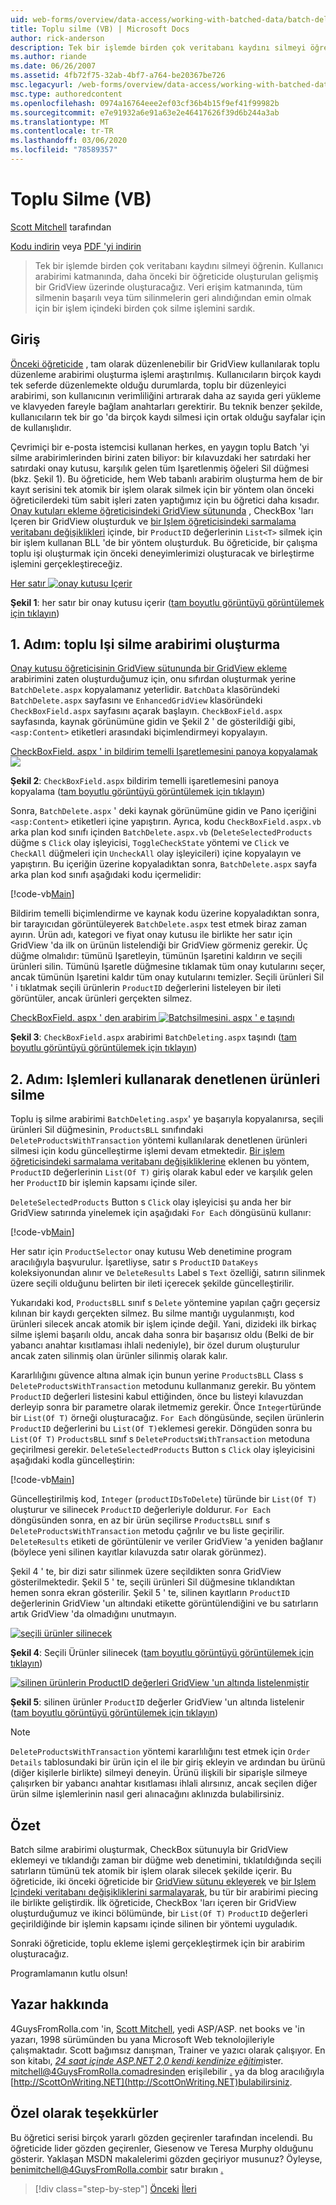 ```yaml
---
uid: web-forms/overview/data-access/working-with-batched-data/batch-deleting-vb
title: Toplu silme (VB) | Microsoft Docs
author: rick-anderson
description: Tek bir işlemde birden çok veritabanı kaydını silmeyi öğrenin. Kullanıcı arabirimi katmanında, önceki bir tut... içinde oluşturulan gelişmiş bir GridView üzerinde oluşturacağız.
ms.author: riande
ms.date: 06/26/2007
ms.assetid: 4fb72f75-32ab-4bf7-a764-be20367be726
msc.legacyurl: /web-forms/overview/data-access/working-with-batched-data/batch-deleting-vb
msc.type: authoredcontent
ms.openlocfilehash: 0974a16764eee2ef03cf36b4b15f9ef41f99982b
ms.sourcegitcommit: e7e91932a6e91a63e2e46417626f39d6b244a3ab
ms.translationtype: MT
ms.contentlocale: tr-TR
ms.lasthandoff: 03/06/2020
ms.locfileid: "78589357"
---
```

# <a name="batch-deleting-vb"></a>Toplu Silme (VB)

[Scott Mitchell](https://twitter.com/ScottOnWriting) tarafından

[Kodu indirin](https://download.microsoft.com/download/3/9/f/39f92b37-e92e-4ab3-909e-b4ef23d01aa3/ASPNET_Data_Tutorial_65_VB.zip) veya [PDF 'yi indirin](batch-deleting-vb/_static/datatutorial65vb1.pdf)

> Tek bir işlemde birden çok veritabanı kaydını silmeyi öğrenin. Kullanıcı arabirimi katmanında, daha önceki bir öğreticide oluşturulan gelişmiş bir GridView üzerinde oluşturacağız. Veri erişim katmanında, tüm silmenin başarılı veya tüm silinmelerin geri alındığından emin olmak için bir işlem içindeki birden çok silme işlemini sardık.

## <a name="introduction"></a>Giriş

[Önceki öğreticide](batch-updating-vb.md) , tam olarak düzenlenebilir bir GridView kullanılarak toplu düzenleme arabirimi oluşturma işlemi araştırılmış. Kullanıcıların birçok kaydı tek seferde düzenlemekte olduğu durumlarda, toplu bir düzenleyici arabirimi, son kullanıcının verimliliğini artırarak daha az sayıda geri yükleme ve klavyeden fareyle bağlam anahtarları gerektirir. Bu teknik benzer şekilde, kullanıcıların tek bir go 'da birçok kaydı silmesi için ortak olduğu sayfalar için de kullanışlıdır.

Çevrimiçi bir e-posta istemcisi kullanan herkes, en yaygın toplu Batch 'yi silme arabirimlerinden birini zaten biliyor: bir kılavuzdaki her satırdaki her satırdaki onay kutusu, karşılık gelen tüm Işaretlenmiş öğeleri Sil düğmesi (bkz. Şekil 1). Bu öğreticide, hem Web tabanlı arabirim oluşturma hem de bir kayıt serisini tek atomik bir işlem olarak silmek için bir yöntem olan önceki öğreticilerdeki tüm sabit işleri zaten yaptığımız için bu öğretici daha kısadır. [Onay kutuları ekleme öğreticisindeki GridView sütununda](../enhancing-the-gridview/adding-a-gridview-column-of-checkboxes-vb.md) , CheckBox 'ları Içeren bir GridView oluşturduk ve [bir Işlem öğreticisindeki sarmalama veritabanı değişiklikleri](wrapping-database-modifications-within-a-transaction-vb.md) içinde, bir `ProductID` değerlerinin `List<T>` silmek için bir işlem kullanan BLL 'de bir yöntem oluşturduk. Bu öğreticide, bir çalışma toplu işi oluşturmak için önceki deneyimlerimizi oluşturacak ve birleştirme işlemini gerçekleştireceğiz.

[Her satır ![onay kutusu Içerir](batch-deleting-vb/_static/image1.gif)](batch-deleting-vb/_static/image1.png)

**Şekil 1**: her satır bir onay kutusu içerir ([tam boyutlu görüntüyü görüntülemek için tıklayın](batch-deleting-vb/_static/image2.png))

## <a name="step-1-creating-the-batch-deleting-interface"></a>1\. Adım: toplu Işi silme arabirimi oluşturma

[Onay kutusu öğreticisinin GridView sütununda bir GridView ekleme](../enhancing-the-gridview/adding-a-gridview-column-of-checkboxes-vb.md) arabirimini zaten oluşturduğumuz için, onu sıfırdan oluşturmak yerine `BatchDelete.aspx` kopyalamanız yeterlidir. `BatchData` klasöründeki `BatchDelete.aspx` sayfasını ve `EnhancedGridView` klasöründeki `CheckBoxField.aspx` sayfasını açarak başlayın. `CheckBoxField.aspx` sayfasında, kaynak görünümüne gidin ve Şekil 2 ' de gösterildiği gibi, `<asp:Content>` etiketleri arasındaki biçimlendirmeyi kopyalayın.

[CheckBoxField. aspx ' in bildirim temelli Işaretlemesini panoya kopyalamak ![](batch-deleting-vb/_static/image2.gif)](batch-deleting-vb/_static/image3.png)

**Şekil 2**: `CheckBoxField.aspx` bildirim temelli işaretlemesini panoya kopyalama ([tam boyutlu görüntüyü görüntülemek için tıklayın](batch-deleting-vb/_static/image4.png))

Sonra, `BatchDelete.aspx` ' deki kaynak görünümüne gidin ve Pano içeriğini `<asp:Content>` etiketleri içine yapıştırın. Ayrıca, kodu `CheckBoxField.aspx.vb` arka plan kod sınıfı içinden `BatchDelete.aspx.vb` (`DeleteSelectedProducts` düğme s `Click` olay işleyicisi, `ToggleCheckState` yöntemi ve `Click` ve `CheckAll` düğmeleri için `UncheckAll` olay işleyicileri) içine kopyalayın ve yapıştırın. Bu içeriğin üzerine kopyaladıktan sonra, `BatchDelete.aspx` sayfa arka plan kod sınıfı aşağıdaki kodu içermelidir:

[!code-vb[Main](batch-deleting-vb/samples/sample1.vb)]

Bildirim temelli biçimlendirme ve kaynak kodu üzerine kopyaladıktan sonra, bir tarayıcıdan görüntüleyerek `BatchDelete.aspx` test etmek biraz zaman ayırın. Ürün adı, kategori ve fiyat onay kutusu ile birlikte her satır için GridView 'da ilk on ürünün listelendiği bir GridView görmeniz gerekir. Üç düğme olmalıdır: tümünü Işaretleyin, tümünün Işaretini kaldırın ve seçili ürünleri silin. Tümünü Işaretle düğmesine tıklamak tüm onay kutularını seçer, ancak tümünün Işaretini kaldır tüm onay kutularını temizler. Seçili ürünleri Sil ' i tıklatmak seçili ürünlerin `ProductID` değerlerini listeleyen bir ileti görüntüler, ancak ürünleri gerçekten silmez.

[CheckBoxField. aspx ' den arabirim ![Batchsilmesini. aspx ' e taşındı](batch-deleting-vb/_static/image3.gif)](batch-deleting-vb/_static/image5.png)

**Şekil 3**: `CheckBoxField.aspx` arabirimi `BatchDeleting.aspx` taşındı ([tam boyutlu görüntüyü görüntülemek için tıklayın](batch-deleting-vb/_static/image6.png))

## <a name="step-2-deleting-the-checked-products-using-transactions"></a>2\. Adım: Işlemleri kullanarak denetlenen ürünleri silme

Toplu iş silme arabirimi `BatchDeleting.aspx`' ye başarıyla kopyalanırsa, seçili ürünleri Sil düğmesinin, `ProductsBLL` sınıfındaki `DeleteProductsWithTransaction` yöntemi kullanılarak denetlenen ürünleri silmesi için kodu güncelleştirme işlemi devam etmektedir. [Bir işlem öğreticisindeki sarmalama veritabanı değişikliklerine](wrapping-database-modifications-within-a-transaction-vb.md) eklenen bu yöntem, `ProductID` değerlerinin `List(Of T)` giriş olarak kabul eder ve karşılık gelen her `ProductID` bir işlemin kapsamı içinde siler.

`DeleteSelectedProducts` Button s `Click` olay işleyicisi şu anda her bir GridView satırında yinelemek için aşağıdaki `For Each` döngüsünü kullanır:

[!code-vb[Main](batch-deleting-vb/samples/sample2.vb)]

Her satır için `ProductSelector` onay kutusu Web denetimine program aracılığıyla başvurulur. İşaretliyse, satır s `ProductID` `DataKeys` koleksiyonundan alınır ve `DeleteResults` Label s `Text` özelliği, satırın silinmek üzere seçili olduğunu belirten bir ileti içerecek şekilde güncelleştirilir.

Yukarıdaki kod, `ProductsBLL` sınıf s `Delete` yöntemine yapılan çağrı geçersiz kılınan bir kaydı gerçekten silmez. Bu silme mantığı uygulanmıştı, kod ürünleri silecek ancak atomik bir işlem içinde değil. Yani, dizideki ilk birkaç silme işlemi başarılı oldu, ancak daha sonra bir başarısız oldu (Belki de bir yabancı anahtar kısıtlaması ihlali nedeniyle), bir özel durum oluşturulur ancak zaten silinmiş olan ürünler silinmiş olarak kalır.

Kararlılığını güvence altına almak için bunun yerine `ProductsBLL` Class s `DeleteProductsWithTransaction` metodunu kullanmanız gerekir. Bu yöntem `ProductID` değerleri listesini kabul ettiğinden, önce bu listeyi kılavuzdan derleyip sonra bir parametre olarak iletmemiz gerekir. Önce `Integer`türünde bir `List(Of T)` örneği oluşturacağız. `For Each` döngüsünde, seçilen ürünlerin `ProductID` değerlerini bu `List(Of T)`eklemesi gerekir. Döngüden sonra bu `List(Of T)` `ProductsBLL` sınıf s `DeleteProductsWithTransaction` metoduna geçirilmesi gerekir. `DeleteSelectedProducts` Button s `Click` olay işleyicisini aşağıdaki kodla güncelleştirin:

[!code-vb[Main](batch-deleting-vb/samples/sample3.vb)]

Güncelleştirilmiş kod, `Integer` (`productIDsToDelete`) türünde bir `List(Of T)` oluşturur ve silinecek `ProductID` değerleriyle doldurur. `For Each` döngüsünden sonra, en az bir ürün seçilirse `ProductsBLL` sınıf s `DeleteProductsWithTransaction` metodu çağrılır ve bu liste geçirilir. `DeleteResults` etiketi de görüntülenir ve veriler GridView 'a yeniden bağlanır (böylece yeni silinen kayıtlar kılavuzda satır olarak görünmez).

Şekil 4 ' te, bir dizi satır silinmek üzere seçildikten sonra GridView gösterilmektedir. Şekil 5 ' te, seçili ürünleri Sil düğmesine tıklandıktan hemen sonra ekran gösterilir. Şekil 5 ' te, silinen kayıtların `ProductID` değerlerinin GridView 'un altındaki etikette görüntülendiğini ve bu satırların artık GridView 'da olmadığını unutmayın.

[![seçili ürünler silinecek](batch-deleting-vb/_static/image4.gif)](batch-deleting-vb/_static/image7.png)

**Şekil 4**: Seçili Ürünler silinecek ([tam boyutlu görüntüyü görüntülemek için tıklayın](batch-deleting-vb/_static/image8.png))

[![silinen ürünlerin ProductID değerleri GridView 'un altında listelenmiştir](batch-deleting-vb/_static/image5.gif)](batch-deleting-vb/_static/image9.png)

**Şekil 5**: silinen ürünler `ProductID` değerler GridView 'un altında listelenir ([tam boyutlu görüntüyü görüntülemek için tıklayın](batch-deleting-vb/_static/image10.png))

> [!NOTE]
> `DeleteProductsWithTransaction` yöntemi kararlılığını test etmek için `Order Details` tablosundaki bir ürün için el ile bir giriş ekleyin ve ardından bu ürünü (diğer kişilerle birlikte) silmeyi deneyin. Ürünü ilişkili bir siparişle silmeye çalışırken bir yabancı anahtar kısıtlaması ihlali alırsınız, ancak seçilen diğer ürün silme işlemlerinin nasıl geri alınacağını aklınızda bulabilirsiniz.

## <a name="summary"></a>Özet

Batch silme arabirimi oluşturmak, CheckBox sütunuyla bir GridView eklemeyi ve tıklandığı zaman bir düğme web denetimini, tıklatıldığında seçili satırların tümünü tek atomik bir işlem olarak silecek şekilde içerir. Bu öğreticide, iki önceki öğreticide bir [GridView sütunu ekleyerek](../enhancing-the-gridview/adding-a-gridview-column-of-checkboxes-vb.md) ve [bir Işlem Içindeki veritabanı değişikliklerini sarmalayarak](wrapping-database-modifications-within-a-transaction-vb.md), bu tür bir arabirimi piecing ile birlikte geliştirdik. İlk öğreticide, CheckBox 'ları içeren bir GridView oluşturduğumuz ve ikinci bölümünde, bir `List(Of T)` `ProductID` değerleri geçirildiğinde bir işlemin kapsamı içinde silinen bir yöntemi uyguladık.

Sonraki öğreticide, toplu ekleme işlemi gerçekleştirmek için bir arabirim oluşturacağız.

Programlamanın kutlu olsun!

## <a name="about-the-author"></a>Yazar hakkında

4GuysFromRolla.com 'in, [Scott Mitchell](http://www.4guysfromrolla.com/ScottMitchell.shtml), yedi ASP/ASP. net books ve [](http://www.4guysfromrolla.com)'in yazarı, 1998 sürümünden bu yana Microsoft Web teknolojileriyle çalışmaktadır. Scott bağımsız danışman, Trainer ve yazıcı olarak çalışıyor. En son kitabı, [*24 saat içinde ASP.NET 2,0 kendi kendinize eğitim*](https://www.amazon.com/exec/obidos/ASIN/0672327384/4guysfromrollaco)ister. mitchell@4GuysFromRolla.comadresinden erişilebilir [.](mailto:mitchell@4GuysFromRolla.com) ya da blog aracılığıyla [http://ScottOnWriting.NET](http://ScottOnWriting.NET)bulabilirsiniz.

## <a name="special-thanks-to"></a>Özel olarak teşekkürler

Bu öğretici serisi birçok yararlı gözden geçirenler tarafından incelendi. Bu öğreticide lider gözden geçirenler, Giesenow ve Teresa Murphy olduğunu gösterir. Yaklaşan MSDN makalelerimi gözden geçiriyor musunuz? Öyleyse, benimitchell@4GuysFromRolla.combir satır bırakın [.](mailto:mitchell@4GuysFromRolla.com)

> [!div class="step-by-step"]
> [Önceki](batch-updating-vb.md)
> [İleri](batch-inserting-vb.md)
